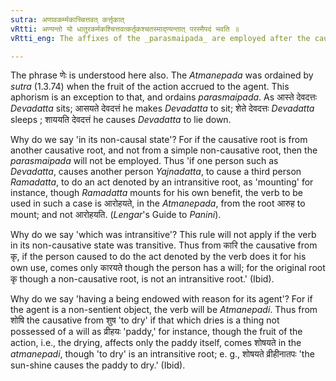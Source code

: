 ```yaml
---
sutra: अणावकर्म्मकाच्चित्तवत् कर्त्तृकात्
vRtti: अण्यन्तो यो धातुरकर्मकश्चित्तवत्कर्तृकश्चतस्माद्ण्यन्तात् परस्मैपदं भवति ॥
vRtti_eng: The affixes of the _parasmaipada_ are employed after the causal of that verb, which in its non-causal state was intransitive and had a being endowed with reason for its agent; even when the fruit of the action accrues to the agent.

---
```

The phrase णेः is understood here also. The _Atmanepada_ was ordained by _sutra_ (1.3.74) when the fruit of the action accrued to the agent. This aphorism is an exception to that, and ordains _parasmaipada_. As आस्ते देवदत्तः _Devadatta_ sits; आसयते देवदत्तं he makes _Devadatta_ to sit; शेते देवदत्तः _Devadatta_ sleeps ; शाययति देवदत्तं he causes _Devadatta_ to lie down.

Why do we say 'in its non-causal state'? For if the causative root is from another causative root, and not from a simple non-causative root, then the _parasmaipada_ will not be employed. Thus 'if one person such as _Devadatta_, causes another person _Yajnadatta_, to cause a third person _Ramadatta_, to do an act denoted by an intransitive root, as 'mounting' for instance, though _Ramadatta_ mounts for his own benefit, the verb to be used in such a case is आरोहयते, in the _Atmanepada_, from the root  आरुह to mount; and not आरोहयति. (_Lengar_'s Guide to _Panini_).

Why do we say 'which was intransitive'? This rule will not apply if the verb in its non-causative state was transitive. Thus from कारि the causative from कृ, if the person caused to do the act denoted by the verb does it for his own use, comes only कारयते though the person has a will; for the original root कृ though a non-causative root, is not an intransitive root.' (Ibid).

Why do we say 'having a being endowed with reason for its agent'? For if the agent is a non-sentient object, the verb will be _Atmanepadi_. Thus from शोषि the causative from शुष 'to dry' if that which dries is a thing not possessed of a will as व्रीहयः 'paddy,' for instance, though the fruit of the action, i.e., the drying, affects only the paddy itself, comes शोषयते in the _atmanepadi_, though 'to dry' is an intransitive root; e. g., शोषयते व्रीहीनातपः 'the sun-shine causes the paddy to dry.' (Ibid).  